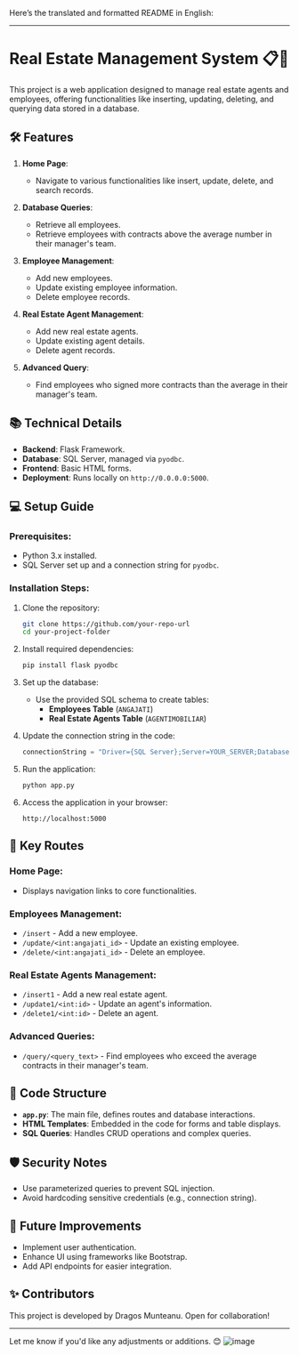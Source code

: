 Here’s the translated and formatted README in English:  

---

# Real Estate Management System 📋🏡  

This project is a web application designed to manage real estate agents and employees, offering functionalities like inserting, updating, deleting, and querying data stored in a database.  

## 🛠️ **Features**  
1. **Home Page**:  
   - Navigate to various functionalities like insert, update, delete, and search records.  

2. **Database Queries**:  
   - Retrieve all employees.  
   - Retrieve employees with contracts above the average number in their manager's team.  

3. **Employee Management**:  
   - Add new employees.  
   - Update existing employee information.  
   - Delete employee records.  

4. **Real Estate Agent Management**:  
   - Add new real estate agents.  
   - Update existing agent details.  
   - Delete agent records.  

5. **Advanced Query**:  
   - Find employees who signed more contracts than the average in their manager's team.  

## 📚 **Technical Details**  
- **Backend**: Flask Framework.  
- **Database**: SQL Server, managed via `pyodbc`.  
- **Frontend**: Basic HTML forms.  
- **Deployment**: Runs locally on `http://0.0.0.0:5000`.  

## 💻 **Setup Guide**  

### Prerequisites:  
- Python 3.x installed.  
- SQL Server set up and a connection string for `pyodbc`.  

### Installation Steps:  
1. Clone the repository:  
   ```bash  
   git clone https://github.com/your-repo-url  
   cd your-project-folder  
   ```  

2. Install required dependencies:  
   ```bash  
   pip install flask pyodbc  
   ```  

3. Set up the database:  
   - Use the provided SQL schema to create tables:  
     - **Employees Table** (`ANGAJATI`)  
     - **Real Estate Agents Table** (`AGENTIMOBILIAR`)  

4. Update the connection string in the code:  
   ```python  
   connectionString = "Driver={SQL Server};Server=YOUR_SERVER;Database=YOUR_DB;Trusted_Connection=yes;"  
   ```  

5. Run the application:  
   ```bash  
   python app.py  
   ```  

6. Access the application in your browser:  
   ```  
   http://localhost:5000  
   ```  

## 🔗 **Key Routes**  

### Home Page:  
- Displays navigation links to core functionalities.  

### Employees Management:  
- `/insert` - Add a new employee.  
- `/update/<int:angajati_id>` - Update an existing employee.  
- `/delete/<int:angajati_id>` - Delete an employee.  

### Real Estate Agents Management:  
- `/insert1` - Add a new real estate agent.  
- `/update1/<int:id>` - Update an agent's information.  
- `/delete1/<int:id>` - Delete an agent.  

### Advanced Queries:  
- `/query/<query_text>` - Find employees who exceed the average contracts in their manager's team.  

## 🌟 **Code Structure**  
- **`app.py`**: The main file, defines routes and database interactions.  
- **HTML Templates**: Embedded in the code for forms and table displays.  
- **SQL Queries**: Handles CRUD operations and complex queries.  

## 🛡️ **Security Notes**  
- Use parameterized queries to prevent SQL injection.  
- Avoid hardcoding sensitive credentials (e.g., connection string).  

## 🚀 **Future Improvements**  
- Implement user authentication.  
- Enhance UI using frameworks like Bootstrap.  
- Add API endpoints for easier integration.  

## ✨ **Contributors**  
This project is developed by Dragos Munteanu. Open for collaboration!  

---  

Let me know if you'd like any adjustments or additions. 😊
![image](https://github.com/user-attachments/assets/1b2c8c55-de3d-435d-8f81-89404062dc47)

